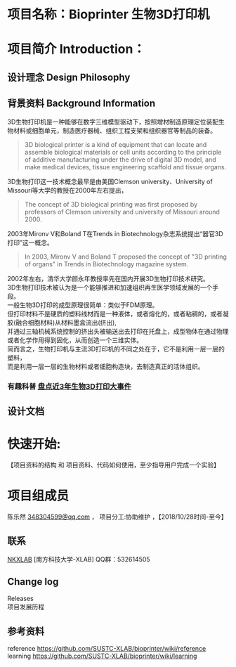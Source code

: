 # 项目名称：Bioprinter 生物3D打印机
# 项目简介 Introduction：
## 设计理念 Design Philosophy
## 背景资料 Background Information
3D生物打印机是一种能够在数字三维模型驱动下，按照增材制造原理定位装配生物材料或细胞单元，制造医疗器械、组织工程支架和组织器官等制品的装备。    
>3D biological printer is a kind of equipment that can locate and assemble biological materials or cell units according to the principle of additive manufacturing under the drive of digital 3D model, and make medical devices, tissue engineering scaffold and tissue organs.   

3D生物打印这一技术概念最早是由美国Clemson university、University of Missouri等大学的教授在2000年左右提出，  
>The concept of 3D biological printing was first proposed by professors of Clemson university and university of Missouri around 2000.         

2003年Mironv V和Boland T在Trends in Biotechnology杂志系统提出“器官3D打印”这一概念。     
>In 2003, Mironv V and Boland T proposed the concept of "3D printing of organs" in Trends in Biotechnology magazine system.     

2002年左右，清华大学颜永年教授率先在国内开展3D生物打印技术研究。                   
3D生物打印技术被认为是一个能够推进和加速组织再生医学领域发展的一个手段。     
一般生物3D打印的成型原理很简单：类似于FDM原理。     
但打印材料不是硬质的塑料线材而是一种液体，或者熔化的，或者粘稠的，或者凝胶(融合细胞材料)从材料墨盒流出(挤出),       
并通过三轴机械系统控制的挤出头被输送出去打印在托盘上，成型物体在通过物理或者化学作用得到固化，从而创造一个三维实体。      
简而言之，生物打印机与主流3D打印机的不同之处在于，它不是利用一层一层的塑料，                
而是利用一层一层的生物材料或者细胞构造块，去制造真正的活体组织。      
### 有趣科普  [盘点近3年生物3D打印大事件](https://github.com/SUSTC-XLAB/bioprinter/wiki/盘点近3年生物3D打印大事件)

## 设计文档

# 快速开始:
 【项目资料的结构 和 项目资料、代码如何使用，至少指导用户完成一个实验】
# 项目组成员
  陈乐然 348304599@qq.com   ， 项目分工:协助维护 ，【2018/10/28时间-至今】
## 联系
[NKXLAB](https://github.com/NKXLAB) [南方科技大学-XLAB]  QQ群：532614505

## Change log
Releases        
项目发展历程
## 参考资料
reference https://github.com/SUSTC-XLAB/bioprinter/wiki/reference      
learning https://github.com/SUSTC-XLAB/bioprinter/wiki/learning   


